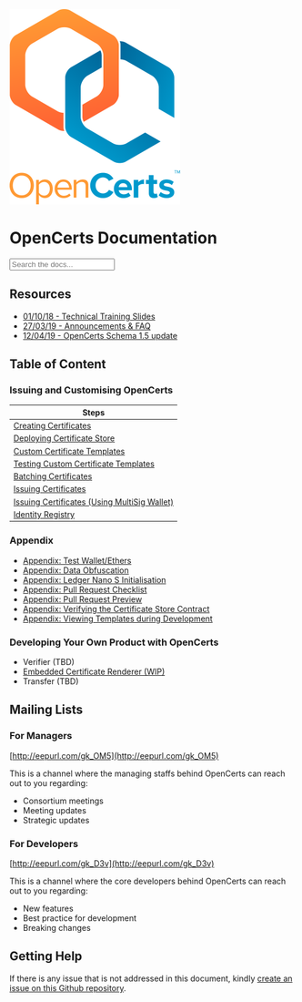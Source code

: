 <link
  rel="stylesheet"
  href="https://cdn.jsdelivr.net/npm/docsearch.js@2/dist/cdn/docsearch.min.css"
/>
<link rel="stylesheet" href="./search.css">

![OpenCerts Logo](./assets/logo.png)

# OpenCerts Documentation

<div class="searchbox algolia-autocomplete ds-dropdown-menu">
  <input type="text" placeholder="Search the docs..." aria-label="Search">
</div>

## Resources

- [01/10/18 - Technical Training Slides](https://docs.google.com/presentation/d/11QTk76_R_FRc5xrgLrkG-NjsIItYDNcLWG6RgiICm48/edit?usp=sharing)
- [27/03/19 - Announcements & FAQ](https://docs.google.com/presentation/d/11VDgcPOrhDsXWs_1fVghj138ZxonEDpC-UE39Mx4E30)
- [12/04/19 - OpenCerts Schema 1.5 update](./announcements/schema1.5.pdf)

## Table of Content

### Issuing and Customising OpenCerts

| Steps                              
| ---------------------------------------------------------------------------------
| [Creating Certificates](./creating_certificates.md)
| [Deploying Certificate Store](./deploying_store.md)
| [Custom Certificate Templates](./custom_template.md)
| [Testing Custom Certificate Templates](./integration_test.md)
| [Batching Certificates](./batching_certificates.md)
| [Issuing Certificates](./issuing_certificates.md)
| [Issuing Certificates (Using MultiSig Wallet)](./issuing_multisig_certificate.md)
| [Identity Registry](./identity_registry.md)

### Appendix

- [Appendix: Test Wallet/Ethers](./appendix_test_accounts.md)
- [Appendix: Data Obfuscation](./appendix_data_obfuscation.md)
- [Appendix: Ledger Nano S Initialisation](./appendix_ledgerinit.md)
- [Appendix: Pull Request Checklist](./appendix_pull_request_checklist.md)
- [Appendix: Pull Request Preview](./appendix_pull_request_preview.md)
- [Appendix: Verifying the Certificate Store Contract](./verifying_contract.md)
- [Appendix: Viewing Templates during Development](./appendix_viewing_template_development.md)

### Developing Your Own Product with OpenCerts

- Verifier (TBD)
- [Embedded Certificate Renderer (WIP)](./embedded_viewer.md)
- Transfer (TBD)

## Mailing Lists

### For Managers

[http://eepurl.com/gk_OM5](http://eepurl.com/gk_OM5)

This is a channel where the managing staffs behind OpenCerts can reach out to you regarding:

- Consortium meetings
- Meeting updates
- Strategic updates

### For Developers

[http://eepurl.com/gk_D3v](http://eepurl.com/gk_D3v)

This is a channel where the core developers behind OpenCerts can reach out to you regarding:

- New features
- Best practice for development
- Breaking changes

## Getting Help

If there is any issue that is not addressed in this document, kindly [create an issue on this Github repository](https://github.com/GovTechSG/opencerts-documentation/issues).

<script src="https://cdn.jsdelivr.net/npm/docsearch.js@2/dist/cdn/docsearch.min.js"></script>
<script>
// Run the command below in the terminal to UPDATE SEARCH
// ALGOLIA_API_KEY='3ae9a6bbd0e6106dedefda9de3720d34' bundle exec jekyll algolia
  docsearch({
    apiKey: '056213421be11efac77405cf958ade15',
    indexName: 'opencerts-documentation',
    appId: 'S3C08S8B4J', // Should be only included if you are running DocSearch on your own.
    inputSelector: 'input',   // Replace inputSelector with a CSS selector matching your search input
    debug: true, // Set debug to true if you want to inspect the dropdown
  });
</script>
